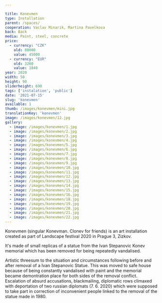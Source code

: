 ```yaml
---

title: Konevmen
type: Installation
parent: /spaces/
cooperation: Vaclav Minarik, Martina Pavelkova
back: Back
media: Paint, steel, concrete
price:
  - currency: "CZK"
    old: 80000
    value: 45000
  - currency: "EUR"
    old: 3260
    value: 1840
year: 2020
width: 50
height: 90
sliderheight: 690
tags: ['instalation', 'public']
date: '2021-07-15'
slug: 'konevmen'
available: 1
thumb: /images/konevmen/mini.jpg
translationKey: 'konevmen'
image: /images/konevmen/12.jpg
gallery:
  - image: /images/konevmen/1.jpg
  - image: /images/konevmen/2.jpg
  - image: /images/konevmen/3.jpg
  - image: /images/konevmen/4.jpg
  - image: /images/konevmen/5.jpg
  - image: /images/konevmen/6.jpg
  - image: /images/konevmen/7.jpg
  - image: /images/konevmen/8.jpg
  - image: /images/konevmen/9.jpg
  - image: /images/konevmen/10.jpg
  - image: /images/konevmen/11.jpg
  - image: /images/konevmen/12.jpg
  - image: /images/konevmen/13.jpg
  - image: /images/konevmen/14.jpg
  - image: /images/konevmen/15.jpg
  - image: /images/konevmen/16.jpg
  - image: /images/konevmen/18.jpg
  - image: /images/konevmen/19.jpg
  - image: /images/konevmen/20.jpg
  - image: /images/konevmen/21.jpg
  - image: /images/konevmen/22.jpg
---
```

Konevmen (singular Konevman. Clonev for friends) is an art installation created as part of Landscape festival 2020 in Prague 3, Zizkov.

It's made of small replicas of a statue from the Ivan Stepanovic Konev memorial which has been removed for being repeatedly vandalised. 

Artistic threesum to the situation and circumstances following before and after removal of a Ivan Stepanovic Statue. This was moved to safe house because of being constantly vandalised with paint and the memorial became demontration place for both sides of the removal conflict. Escalation of absurd accusations, blackmailing, diplomatic rows climaxed with deportation of two russian diplomats (7. 6. 2020) which were supposed to take part in correction of inconvenient people linked to the removal of the statue made in 1980. 
